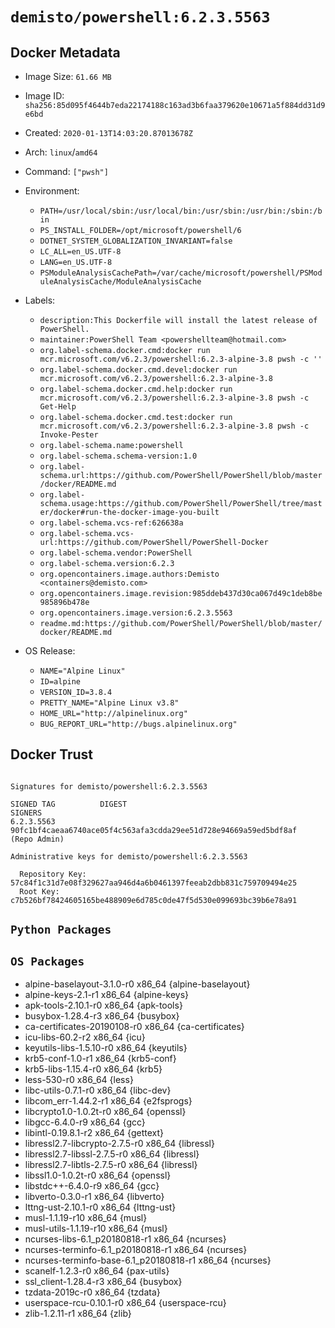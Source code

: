 # `demisto/powershell:6.2.3.5563`
## Docker Metadata
- Image Size: `61.66 MB`
- Image ID: `sha256:85d095f4644b7eda22174188c163ad3b6faa379620e10671a5f884dd31d9e6bd`
- Created: `2020-01-13T14:03:20.87013678Z`
- Arch: `linux`/`amd64`
- Command: `["pwsh"]`
- Environment:
  - `PATH=/usr/local/sbin:/usr/local/bin:/usr/sbin:/usr/bin:/sbin:/bin`
  - `PS_INSTALL_FOLDER=/opt/microsoft/powershell/6`
  - `DOTNET_SYSTEM_GLOBALIZATION_INVARIANT=false`
  - `LC_ALL=en_US.UTF-8`
  - `LANG=en_US.UTF-8`
  - `PSModuleAnalysisCachePath=/var/cache/microsoft/powershell/PSModuleAnalysisCache/ModuleAnalysisCache`
- Labels:
  - `description:This Dockerfile will install the latest release of PowerShell.`
  - `maintainer:PowerShell Team <powershellteam@hotmail.com>`
  - `org.label-schema.docker.cmd:docker run mcr.microsoft.com/v6.2.3/powershell:6.2.3-alpine-3.8 pwsh -c ''`
  - `org.label-schema.docker.cmd.devel:docker run mcr.microsoft.com/v6.2.3/powershell:6.2.3-alpine-3.8`
  - `org.label-schema.docker.cmd.help:docker run mcr.microsoft.com/v6.2.3/powershell:6.2.3-alpine-3.8 pwsh -c Get-Help`
  - `org.label-schema.docker.cmd.test:docker run mcr.microsoft.com/v6.2.3/powershell:6.2.3-alpine-3.8 pwsh -c Invoke-Pester`
  - `org.label-schema.name:powershell`
  - `org.label-schema.schema-version:1.0`
  - `org.label-schema.url:https://github.com/PowerShell/PowerShell/blob/master/docker/README.md`
  - `org.label-schema.usage:https://github.com/PowerShell/PowerShell/tree/master/docker#run-the-docker-image-you-built`
  - `org.label-schema.vcs-ref:626638a`
  - `org.label-schema.vcs-url:https://github.com/PowerShell/PowerShell-Docker`
  - `org.label-schema.vendor:PowerShell`
  - `org.label-schema.version:6.2.3`
  - `org.opencontainers.image.authors:Demisto <containers@demisto.com>`
  - `org.opencontainers.image.revision:985ddeb437d30ca067d49c1deb8be985896b478e`
  - `org.opencontainers.image.version:6.2.3.5563`
  - `readme.md:https://github.com/PowerShell/PowerShell/blob/master/docker/README.md`

- OS Release:
  - `NAME="Alpine Linux"`
  - `ID=alpine`
  - `VERSION_ID=3.8.4`
  - `PRETTY_NAME="Alpine Linux v3.8"`
  - `HOME_URL="http://alpinelinux.org"`
  - `BUG_REPORT_URL="http://bugs.alpinelinux.org"`

## Docker Trust
```

Signatures for demisto/powershell:6.2.3.5563

SIGNED TAG          DIGEST                                                             SIGNERS
6.2.3.5563          90fc1bf4caeaa6740ace05f4c563afa3cdda29ee51d728e94669a59ed5bdf8af   (Repo Admin)

Administrative keys for demisto/powershell:6.2.3.5563

  Repository Key:	57c84f1c31d7e08f329627aa946d4a6b0461397feeab2dbb831c759709494e25
  Root Key:	c7b526bf78424605165be488909e6d785c0de47f5d530e099693bc39b6e78a91

```

## `Python Packages`


## `OS Packages`

* alpine-baselayout-3.1.0-r0 x86_64 {alpine-baselayout}
* alpine-keys-2.1-r1 x86_64 {alpine-keys}
* apk-tools-2.10.1-r0 x86_64 {apk-tools}
* busybox-1.28.4-r3 x86_64 {busybox}
* ca-certificates-20190108-r0 x86_64 {ca-certificates}
* icu-libs-60.2-r2 x86_64 {icu}
* keyutils-libs-1.5.10-r0 x86_64 {keyutils}
* krb5-conf-1.0-r1 x86_64 {krb5-conf}
* krb5-libs-1.15.4-r0 x86_64 {krb5}
* less-530-r0 x86_64 {less}
* libc-utils-0.7.1-r0 x86_64 {libc-dev}
* libcom_err-1.44.2-r1 x86_64 {e2fsprogs}
* libcrypto1.0-1.0.2t-r0 x86_64 {openssl}
* libgcc-6.4.0-r9 x86_64 {gcc}
* libintl-0.19.8.1-r2 x86_64 {gettext}
* libressl2.7-libcrypto-2.7.5-r0 x86_64 {libressl}
* libressl2.7-libssl-2.7.5-r0 x86_64 {libressl}
* libressl2.7-libtls-2.7.5-r0 x86_64 {libressl}
* libssl1.0-1.0.2t-r0 x86_64 {openssl}
* libstdc++-6.4.0-r9 x86_64 {gcc}
* libverto-0.3.0-r1 x86_64 {libverto}
* lttng-ust-2.10.1-r0 x86_64 {lttng-ust}
* musl-1.1.19-r10 x86_64 {musl}
* musl-utils-1.1.19-r10 x86_64 {musl}
* ncurses-libs-6.1_p20180818-r1 x86_64 {ncurses}
* ncurses-terminfo-6.1_p20180818-r1 x86_64 {ncurses}
* ncurses-terminfo-base-6.1_p20180818-r1 x86_64 {ncurses}
* scanelf-1.2.3-r0 x86_64 {pax-utils}
* ssl_client-1.28.4-r3 x86_64 {busybox}
* tzdata-2019c-r0 x86_64 {tzdata}
* userspace-rcu-0.10.1-r0 x86_64 {userspace-rcu}
* zlib-1.2.11-r1 x86_64 {zlib}
